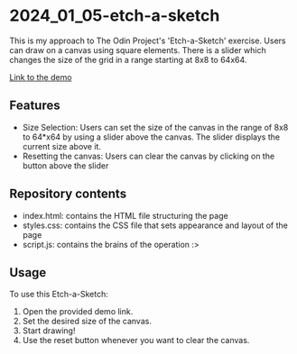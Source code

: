 # 2024_01_05-etch-a-sketch

This is my approach to The Odin Project's 'Etch-a-Sketch' exercise.
Users can draw on a canvas using square elements. There is a slider which changes the size of the grid in a range starting at 8x8 to 64x64.

[Link to the demo](https://htmlpreview.github.io/?https://github.com/mateyoski/2024_01_05-etch-a-sketch/blob/main/index.html)

## Features


- Size Selection: Users can set the size of the canvas in the range of 8x8 to 64*x64 by using a slider above the canvas. The slider displays the current size above it.
- Resetting the canvas: Users can clear the canvas by clicking on the button above the slider


## Repository contents

- index.html: contains the HTML file structuring the page
- styles.css: contains the CSS file that sets appearance and layout of the page
- script.js: contains the brains of the operation :>

## Usage

To use this Etch-a-Sketch:
 
 1. Open the provided demo link.
 2. Set the desired size of the canvas.
 3. Start drawing!
 4. Use the reset button whenever you want to clear the canvas.
 